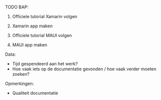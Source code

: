 TODO BAP:

1. Officiele tutorial Xamarin volgen
2. Xamarin app maken

3. Officiele tutorial MAUI volgen
4. MAUI app maken



Data:
- Tijd gespendeerd aan het werk?
- Hoe vaak iets op de documentatie gevonden / hoe vaak verder moeten zoeken?

Opmerkingen:
- Qualiteit documentatie

